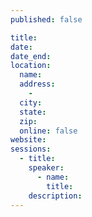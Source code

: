 ```yaml
---
published: false

title:
date:
date_end:
location:
  name:
  address:
    -
  city:
  state:
  zip:
  online: false
website:
sessions:
  - title:
    speaker:
      - name:
        title:
    description:
---
```

